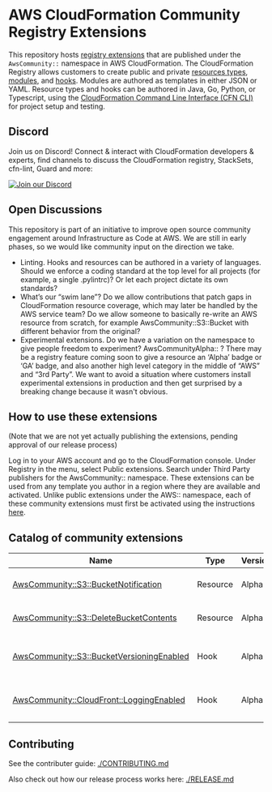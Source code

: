 # AWS CloudFormation Community Registry Extensions

This repository hosts [registry extensions](https://docs.aws.amazon.com/AWSCloudFormation/latest/UserGuide/registry.html)
that are published under the `AwsCommunity::` namespace in AWS CloudFormation.
The CloudFormation Registry allows customers to create public and private
[resources
types](https://docs.aws.amazon.com/cloudformation-cli/latest/userguide/resource-types.html),
[modules](https://docs.aws.amazon.com/cloudformation-cli/latest/userguide/modules.html),
and
[hooks](https://docs.aws.amazon.com/cloudformation-cli/latest/userguide/hooks.html).
Modules are authored as templates in either JSON or YAML. Resource types and
hooks can be authored in Java, Go, Python, or Typescript, using the
[CloudFormation Command Line Interface (CFN
CLI)](https://docs.aws.amazon.com/cloudformation-cli/latest/userguide/what-is-cloudformation-cli.html)
for project setup and testing. 

## Discord

Join us on Discord! Connect & interact with CloudFormation developers &
experts, find channels to discuss the CloudFormation registry, StackSets,
cfn-lint, Guard and more:

[![Join our Discord](https://discordapp.com/api/guilds/981586120448020580/widget.png?style=banner3)](https://discord.gg/9zpd7TTRwq)

## Open Discussions

This repository is part of an initiative to improve open source community
engagement around Infrastructure as Code at AWS. We are still in early phases,
so we would like community input on the direction we take.

* Linting. Hooks and resources can be authored in a variety of languages.
  Should we enforce a coding standard at the top level for all projects (for
  example, a single .pylintrc)? Or let each project dictate its own standards?
* What’s our “swim lane”? Do we allow contributions that patch gaps in
  CloudFormation resource coverage, which may later be handled by the AWS
  service team? Do we allow someone to basically re-write an AWS resource from
  scratch, for example AwsCommunity::S3::Bucket with different behavior from
  the original?
* Experimental extensions. Do we have a variation on the namespace to give
  people freedom to experiment? AwsCommunityAlpha:: ? There may be a registry
  feature coming soon to give a resource an ‘Alpha’ badge or ‘GA’ badge, and
  also another high level category in the middle of “AWS” and “3rd Party”. We
  want to avoid a situation where customers install experimental extensions in
  production and then get surprised by a breaking change because it wasn't
  obvious.

## How to use these extensions

(Note that we are not yet actually publishing the extensions, pending approval 
of our release process)

Log in to your AWS account and go to the CloudFormation console. Under Registry
in the menu, select Public extensions. Search under Third Party publishers for
the AwsCommunity:: namespace. These extensions can be used from any template
you author in a region where they are available and activated. Unlike public
extensions under the AWS:: namespace, each of these community extensions must
first be activated using the instructions
[here](https://docs.aws.amazon.com/AWSCloudFormation/latest/UserGuide/registry-public.html).

## Catalog of community extensions

|Name|Type|Version|Description|
|----|----|-------|-----------|
|[AwsCommunity::S3::BucketNotification](./resources/S3_BucketNotification)|Resource|Alpha|Configure bucket notifications|
|[AwsCommunity::S3::DeleteBucketContents](./resources/S3_DeleteBucketContents)|Resource|Alpha|Delete all objects in a bucket|
|[AwsCommunity::S3::BucketVersioningEnabled](./hooks/S3_BucketVersioningEnabled)|Hook|Alpha|Validate that an AWS::S3::Bucket has versioning enabled|
|[AwsCommunity::CloudFront::LoggingEnabled](./hooks/CloudFront_LoggingEnabled)|Hook|Alpha|Validate that a CloudFront distribution has logging enabled|

## Contributing

See the contributer guide: [./CONTRIBUTING.md](CONTRIBUTING.md)

Also check out how our release process works here: [./RELEASE.md](RELEASE.md)






